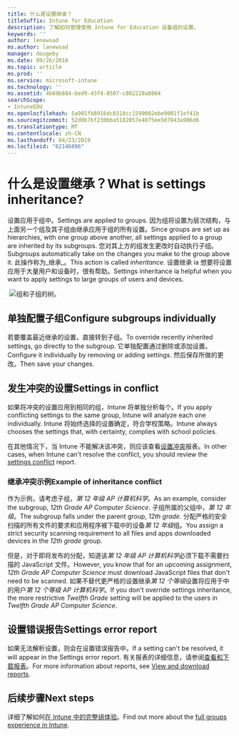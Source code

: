 ```yaml
---
title: 什么是设置继承？
titleSuffix: Intune for Education
description: 了解如何管理使用 Intune for Education 设备组的设置。
keywords: ''
author: lenewsad
ms.author: lanewsad
manager: dougeby
ms.date: 09/26/2018
ms.topic: article
ms.prod: ''
ms.service: microsoft-intune
ms.technology: ''
ms.assetid: 4b69b884-bed9-43f4-8507-c802228a8804
searchScope:
- IntuneEDU
ms.openlocfilehash: 5a981fb8916dc0318cc1599002ebe9001f1ef41b
ms.sourcegitcommit: 52d0b7bf230bba5182057e4875ee507843a906d6
ms.translationtype: MT
ms.contentlocale: zh-CN
ms.lasthandoff: 04/23/2019
ms.locfileid: "62146896"
---
```

# <a name="what-is-settings-inheritance"></a><span data-ttu-id="89e7a-103">什么是设置继承？</span><span class="sxs-lookup"><span data-stu-id="89e7a-103">What is settings inheritance?</span></span>

<span data-ttu-id="89e7a-104">设置应用于组中。</span><span class="sxs-lookup"><span data-stu-id="89e7a-104">Settings are applied to groups.</span></span> <span data-ttu-id="89e7a-105">因为组将设置为层次结构，与上面另一个组及其子组由继承应用于组的所有设置。</span><span class="sxs-lookup"><span data-stu-id="89e7a-105">Since groups are set up as hierarchies, with one group above another, all settings applied to a group are inherited by its subgroups.</span></span> <span data-ttu-id="89e7a-106">您对其上方的组发生更改时自动执行子组。</span><span class="sxs-lookup"><span data-stu-id="89e7a-106">Subgroups automatically take on the changes you make to the group above it.</span></span> <span data-ttu-id="89e7a-107">此操作称为_继承_。</span><span class="sxs-lookup"><span data-stu-id="89e7a-107">This action is called _inheritance_.</span></span> <span data-ttu-id="89e7a-108">设置继承 ia 想要将设置应用于大量用户和设备时，很有帮助。</span><span class="sxs-lookup"><span data-stu-id="89e7a-108">Settings inheritance ia helpful when you want to apply settings to large groups of users and devices.</span></span>  


  ![组和子组的树。](./media/groups-002-inheritance.png)  


## <a name="configure-subgroups-individually"></a><span data-ttu-id="89e7a-110">单独配置子组</span><span class="sxs-lookup"><span data-stu-id="89e7a-110">Configure subgroups individually</span></span>  

<span data-ttu-id="89e7a-111">若要覆盖最近继承的设置，直接转到子组。</span><span class="sxs-lookup"><span data-stu-id="89e7a-111">To override recently inherited settings, go directly to the subgroup.</span></span> <span data-ttu-id="89e7a-112">它单独配置通过删除或添加设置。</span><span class="sxs-lookup"><span data-stu-id="89e7a-112">Configure it individually by removing or adding settings.</span></span> <span data-ttu-id="89e7a-113">然后保存所做的更改。</span><span class="sxs-lookup"><span data-stu-id="89e7a-113">Then save your changes.</span></span>

## <a name="settings-in-conflict"></a><span data-ttu-id="89e7a-114">发生冲突的设置</span><span class="sxs-lookup"><span data-stu-id="89e7a-114">Settings in conflict</span></span>  

<span data-ttu-id="89e7a-115">如果将冲突的设置应用到相同的组，Intune 将单独分析每个。</span><span class="sxs-lookup"><span data-stu-id="89e7a-115">If you apply conflicting settings to the same group, Intune will analyze each one individually.</span></span> <span data-ttu-id="89e7a-116">Intune 将始终选择的设置确定，符合学校策略。</span><span class="sxs-lookup"><span data-stu-id="89e7a-116">Intune always chooses the settings that, with certainty, complies with school policies.</span></span>

<span data-ttu-id="89e7a-117">在其他情况下，当 Intune 不能解决该冲突，则应该查看[设置冲突](what-are-reports.md)报表。</span><span class="sxs-lookup"><span data-stu-id="89e7a-117">In other cases, when Intune can't resolve the conflict, you should review the [settings conflict](what-are-reports.md) report.</span></span>

### <a name="example-of-inheritance-conflict"></a><span data-ttu-id="89e7a-118">继承冲突示例</span><span class="sxs-lookup"><span data-stu-id="89e7a-118">Example of inheritance conflict</span></span>  

<span data-ttu-id="89e7a-119">作为示例，请考虑子组，*第 12 年级 AP 计算机科学*。</span><span class="sxs-lookup"><span data-stu-id="89e7a-119">As an example, consider the subgroup, *12th Grade AP Computer Science*.</span></span> <span data-ttu-id="89e7a-120">子组所属的父组中，*第 12 年级*。</span><span class="sxs-lookup"><span data-stu-id="89e7a-120">The subgroup falls under the parent group, *12th grade*.</span></span> <span data-ttu-id="89e7a-121">分配严格的安全扫描的所有文件的要求和应用程序被下载中的设备*第 12 年级*组。</span><span class="sxs-lookup"><span data-stu-id="89e7a-121">You assign a strict security scanning requirement to all files and apps downloaded devices in the *12th grade* group.</span></span>

<span data-ttu-id="89e7a-122">但是，对于即将发布的分配，知道该*第 12 年级 AP 计算机科学*必须下载不需要扫描的 JavaScript 文件。</span><span class="sxs-lookup"><span data-stu-id="89e7a-122">However, you know that for an upcoming assignment, *12th Grade AP Computer Science* must download JavaScript files that don't need to be scanned.</span></span> <span data-ttu-id="89e7a-123">如果不替代更严格的设置继承*第 12 个等级*设置将应用于中的用户*第 12 个等级 AP 计算机科学*。</span><span class="sxs-lookup"><span data-stu-id="89e7a-123">If you don't override settings inheritance, the more restrictive *Twelfth Grade* setting will be applied to the users in *Twelfth Grade AP Computer Science*.</span></span>

## <a name="settings-error-report"></a><span data-ttu-id="89e7a-124">设置错误报告</span><span class="sxs-lookup"><span data-stu-id="89e7a-124">Settings error report</span></span>

<span data-ttu-id="89e7a-125">如果无法解析设置，则会在设置错误报告中。</span><span class="sxs-lookup"><span data-stu-id="89e7a-125">If a setting can't be resolved, it will appear in the Settings error report.</span></span> <span data-ttu-id="89e7a-126">有关报表的详细信息，请参阅[查看和下载报表](what-are-reports.md)。</span><span class="sxs-lookup"><span data-stu-id="89e7a-126">For more information about reports, see [View and download reports](what-are-reports.md).</span></span>  

## <a name="next-steps"></a><span data-ttu-id="89e7a-127">后续步骤</span><span class="sxs-lookup"><span data-stu-id="89e7a-127">Next steps</span></span>  
<span data-ttu-id="89e7a-128">详细了解如何[在 Intune 中的完整组体验](https://docs.microsoft.com/intune/deploy-use/use-groups-to-manage-users-and-devices-with-microsoft-intune)。</span><span class="sxs-lookup"><span data-stu-id="89e7a-128">Find out more about the [full groups experience in Intune](https://docs.microsoft.com/intune/deploy-use/use-groups-to-manage-users-and-devices-with-microsoft-intune).</span></span>
